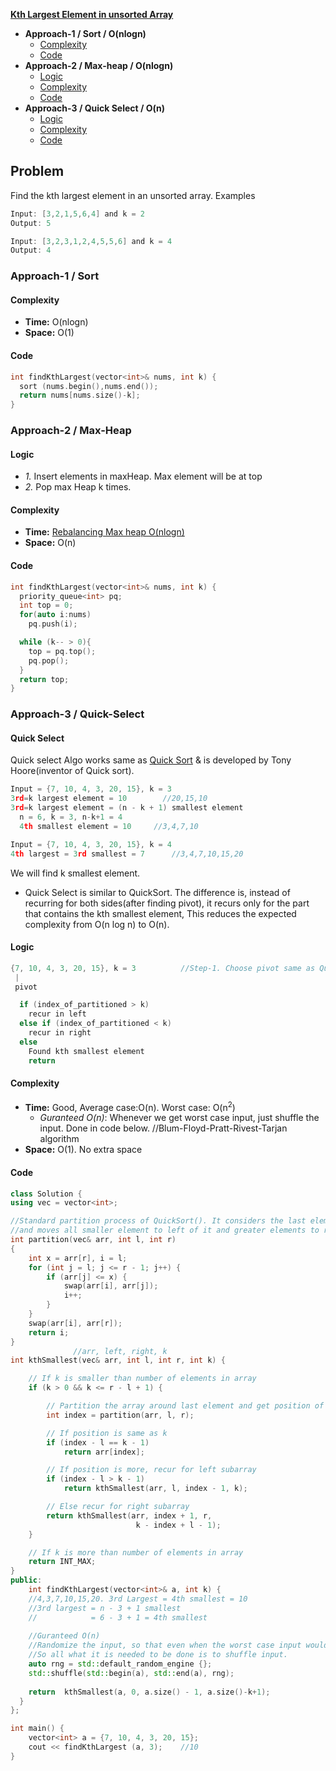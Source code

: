 **[Kth Largest Element in unsorted Array](https://leetcode.com/problems/kth-largest-element-in-an-array/)**
- **Approach-1 / Sort / O(nlogn)**
  - [Complexity](#co1)
  - [Code](#cpp1)
- **Approach-2 / Max-heap / O(nlogn)**
  - [Logic](#l2)
  - [Complexity](#co2)
  - [Code](#cpp2)
- **Approach-3 / Quick Select / O(n)**
  - [Logic](#l3)
  - [Complexity](#co3)
  - [Code](#cpp3)

## Problem
Find the kth largest element in an unsorted array. Examples
```c
Input: [3,2,1,5,6,4] and k = 2
Output: 5

Input: [3,2,3,1,2,4,5,5,6] and k = 4
Output: 4 
```

### Approach-1 / Sort
<a name=co1></a>
#### Complexity
- **Time:** O(nlogn)
- **Space:** O(1)
<a name=cpp1></a>
#### Code
```cpp
int findKthLargest(vector<int>& nums, int k) {
  sort (nums.begin(),nums.end());
  return nums[nums.size()-k];
}   
```

### Approach-2 / Max-Heap
<a name=l2></a>
#### Logic
- *1.* Insert elements in maxHeap. Max element will be at top
- *2.* Pop max Heap k times.
<a name=co2></a>
#### Complexity
- **Time:** [Rebalancing Max heap O(nlogn)]()
- **Space:** O(n)
<a name=cpp2></a>
#### Code
```cpp
int findKthLargest(vector<int>& nums, int k) {
  priority_queue<int> pq;
  int top = 0;
  for(auto i:nums)
    pq.push(i);

  while (k-- > 0){
    top = pq.top();
    pq.pop();
  }
  return top;
}
```

### Approach-3 / Quick-Select
<a name=qs></a>
#### Quick Select
Quick select Algo works same as [Quick Sort](/DS_Questions/Sorting) & is developed by Tony Hoore(inventor of Quick sort).
```c
Input = {7, 10, 4, 3, 20, 15}, k = 3
3rd=k largest element = 10        //20,15,10
3rd=k largest element = (n - k + 1) smallest element
  n = 6, k = 3, n-k+1 = 4
  4th smallest element = 10     //3,4,7,10

Input = {7, 10, 4, 3, 20, 15}, k = 4
4th largest = 3rd smallest = 7      //3,4,7,10,15,20
```
We will find k smallest element.
- Quick Select is similar to QuickSort. The difference is, instead of recurring for both sides(after finding pivot), it recurs only for the part that contains the kth smallest element, This reduces the expected complexity from O(n log n) to O(n).

<a name=l3></a>
#### Logic
```c
{7, 10, 4, 3, 20, 15}, k = 3          //Step-1. Choose pivot same as Quick sort
 |
 pivot

  if (index_of_partitioned > k)
    recur in left
  else if (index_of_partitioned < k)
    recur in right
  else
    Found kth smallest element
    return
```

<a name=co3></a>
#### Complexity
- **Time:** Good, Average case:O(n). Worst case: O(n<sup>2</sup>)
  - _Guranteed O(n)_: Whenever we get worst case input, just shuffle the input. Done in code below. //Blum-Floyd-Pratt-Rivest-Tarjan algorithm
- **Space:** O(1). No extra space

<a name=cpp3></a>
#### Code
```cpp
class Solution {
using vec = vector<int>;   

//Standard partition process of QuickSort(). It considers the last element as pivot
//and moves all smaller element to left of it and greater elements to right
int partition(vec& arr, int l, int r)
{
    int x = arr[r], i = l;
    for (int j = l; j <= r - 1; j++) {
        if (arr[j] <= x) {
            swap(arr[i], arr[j]);
            i++;
        }
    }
    swap(arr[i], arr[r]);
    return i;
}    
              //arr, left, right, k
int kthSmallest(vec& arr, int l, int r, int k) {

    // If k is smaller than number of elements in array
    if (k > 0 && k <= r - l + 1) {

        // Partition the array around last element and get position of pivot element in sorted array
        int index = partition(arr, l, r);

        // If position is same as k
        if (index - l == k - 1)
            return arr[index];

        // If position is more, recur for left subarray
        if (index - l > k - 1)
            return kthSmallest(arr, l, index - 1, k);

        // Else recur for right subarray
        return kthSmallest(arr, index + 1, r,
                            k - index + l - 1);
    }

    // If k is more than number of elements in array
    return INT_MAX;
}    
public:
    int findKthLargest(vector<int>& a, int k) {
    //4,3,7,10,15,20. 3rd Largest = 4th smallest = 10
    //3rd largest = n - 3 + 1 smallest
    //            = 6 - 3 + 1 = 4th smallest
    
    //Guranteed O(n)
    //Randomize the input, so that even when the worst case input would be provided the algorithm wouldn't be affected.
    //So all what it is needed to be done is to shuffle input.
    auto rng = std::default_random_engine {};
    std::shuffle(std::begin(a), std::end(a), rng); 
      
    return  kthSmallest(a, 0, a.size() - 1, a.size()-k+1);
  }
};

int main() {
    vector<int> a = {7, 10, 4, 3, 20, 15};
    cout << findKthLargest (a, 3);    //10
}
```
